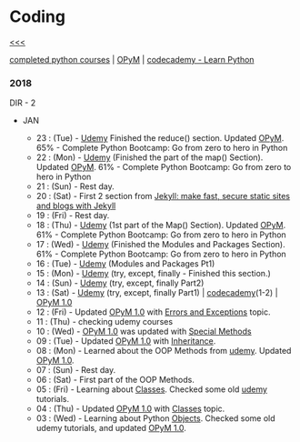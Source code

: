 
Coding
======

[<<<](https://github.com/ttltrk/0con/blob/master/README.MD)

[completed python courses](https://github.com/ttltrk/Courses/blob/master/README.MD) |
[OPyM](https://github.com/ttltrk/PRG/blob/master/PY/DOC/OPYM/OPYM.MD) |
[codecademy - Learn Python](https://github.com/ttltrk/PRG/blob/master/PY/DOC/CODECADEMY_PY.MD#10)

### 2018

DIR - 2

  * JAN
    
    * 23 : (Tue) - [Udemy](https://www.udemy.com/complete-python-bootcamp/learn/v4/t/lecture/3512788?start=0) Finished the reduce() section. Updated [OPyM](https://github.com/ttltrk/PRG/blob/master/PY/DOC/OPYM/04_MET_FUN/FUNCTIONS/BIF/REDUCE.MD). 65% - Complete Python Bootcamp: Go from zero to hero in Python
    * 22 : (Mon) - [Udemy](https://www.udemy.com/complete-python-bootcamp/learn/v4/t/lecture/3512786?start=15) (Finished the part of the map() Section). Updated [OPyM](https://github.com/ttltrk/PRG/blob/master/PY/DOC/OPYM/04_MET_FUN/FUNCTIONS/BIF/MAP.MD). 61% - Complete Python Bootcamp: Go from zero to hero in Python
    * 21 : (Sun) - Rest day.
    * 20 : (Sat) - First 2 section from [Jekyll: make fast, secure static sites and blogs with Jekyll](https://www.udemy.com/static-website-generator-fast-secure-sites-blogs-with-jekyll/learn/v4/content)
    * 19 : (Fri) - Rest day.
    * 18 : (Thu) - [Udemy](https://www.udemy.com/complete-python-bootcamp/learn/v4/t/lecture/3512786?start=15) (1st part of the Map() Section). Updated [OPyM](https://github.com/ttltrk/PRG/blob/master/PY/DOC/OPYM/04_MET_FUN/FUNCTIONS/BIF/MAP.MD). 61% - Complete Python Bootcamp: Go from zero to hero in Python
    * 17 : (Wed) - [Udemy](https://www.udemy.com/complete-python-bootcamp/learn/v4/t/lecture/3512566?start=0) (Finished the Modules and Packages Section). 61% - Complete Python Bootcamp: Go from zero to hero in Python
    * 16 : (Tue) - [Udemy](https://www.udemy.com/complete-python-bootcamp/learn/v4/t/lecture/3512566?start=0) (Modules and Packages Pt1) 
    * 15 : (Mon) - [Udemy](https://www.udemy.com/complete-python-bootcamp/learn/v4/t/lecture/3547624?start=0) (try, except, finally - Finished this section.)
    * 14 : (Sun) - [Udemy](https://www.udemy.com/complete-python-bootcamp/learn/v4/t/lecture/3547624?start=0) (try, except, finally Part2)
    * 13 : (Sat) - [Udemy](https://www.udemy.com/complete-python-bootcamp/learn/v4/t/lecture/3547624?start=0) (try, except, finally Part1) | [codecademy]()(1-2) | [OPyM 1.0](https://github.com/ttltrk/PRG/blob/master/PY/DOC/OPYM/OPYM.MD)
    * 12 : (Fri) - Updated [OPyM 1.0](https://github.com/ttltrk/PRG/blob/master/PY/DOC/OPYM/OPYM.MD) with [Errors and Exceptions](https://github.com/ttltrk/PRG/blob/master/PY/DOC/OPYM/06_ERR_EXE/ERR_EXE.MD) topic. 
    * 11 : (Thu) - checking udemy courses
    * 10 : (Wed) - [OPyM 1.0](https://github.com/ttltrk/PRG/blob/master/PY/DOC/OPYM/OPYM.MD) was updated with [Special Methods](https://github.com/ttltrk/PRG/blob/master/PY/DOC/OPYM/05_OOP/SPE_MET/SPE_MET.MD)
    * 09 : (Tue) - Updated [OPyM 1.0](https://github.com/ttltrk/PRG/blob/master/PY/DOC/OPYM/OPYM.MD) with [Inheritance](https://github.com/ttltrk/PRG/blob/master/PY/DOC/OPYM/05_OOP/INHERITANCE/INHERITANCE.MD).
    * 08 : (Mon) - Learned about the OOP Methods from [udemy](https://www.udemy.com/complete-python-bootcamp/learn/v4/t/lecture/3512388?start=615). Updated [OPyM 1.0](https://github.com/ttltrk/PRG/blob/master/PY/DOC/OPYM/OPYM.MD).
    * 07 : (Sun) - Rest day.
    * 06 : (Sat) - First part of the OOP Methods.
    * 05 : (Fri) - Learning about [Classes](https://github.com/ttltrk/PRG/blob/master/PY/DOC/OPYM/05_OOP/CLASSES/CLASSES.MD). Checked some old [udemy](https://www.udemy.com/complete-python-bootcamp/learn/v4/t/lecture/3512380?start=225) tutorials.
    * 04 : (Thu) - Updated [OPyM 1.0](https://github.com/ttltrk/PRG/blob/master/PY/DOC/OPYM/OPYM.MD) with [Classes](https://github.com/ttltrk/PRG/blob/master/PY/DOC/OPYM/05_OOP/CLASSES/CLASSES.MD) topic. 
    * 03 : (Wed) - Learning about Python [Objects](https://github.com/ttltrk/PRG/blob/master/PY/DOC/OPYM/05_OOP/OBJECTS/OBJECTS.MD). 
Checked some old udemy tutorials, and updated [OPyM 1.0](https://github.com/ttltrk/PRG/blob/master/PY/DOC/OPYM/OPYM.MD).

